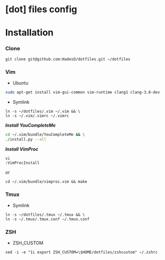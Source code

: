 # [dot] files config

# Installation

### Clone

```
git clone git@github.com:HadesD/dotfiles.git ~/dotfiles
```

### Vim

- Ubuntu

```bash
sudo apt-get install vim-gui-common vim-runtime clang1 clang-3.8-dev
```

- Symlink
```
ln -s ~/dotfiles/.vim ~/.vim && \
ln -s ~/.vim/.vimrc ~/.vimrc
```

_**Install YouCompleteMe**_
```bash
cd ~/.vim/bundle/YouCompleteMe && \
./install.py --all
```

_**Install VimProc**_
```
vi
:VimProcInstall
```
_or_
```
cd ~/.vim/bundle/vimproc.vim && make
```

### Tmux

- Symlink

```
ln -s ~/dotfiles/.tmux ~/.tmux && \
ln -s ~/.tmux/.tmux.conf ~/.tmux.conf
```

### ZSH

- ZSH_CUSTOM

```
sed -i -e "1i export ZSH_CUSTOM=\$HOME/dotfiles/zshcustom" ~/.zshrc
```
